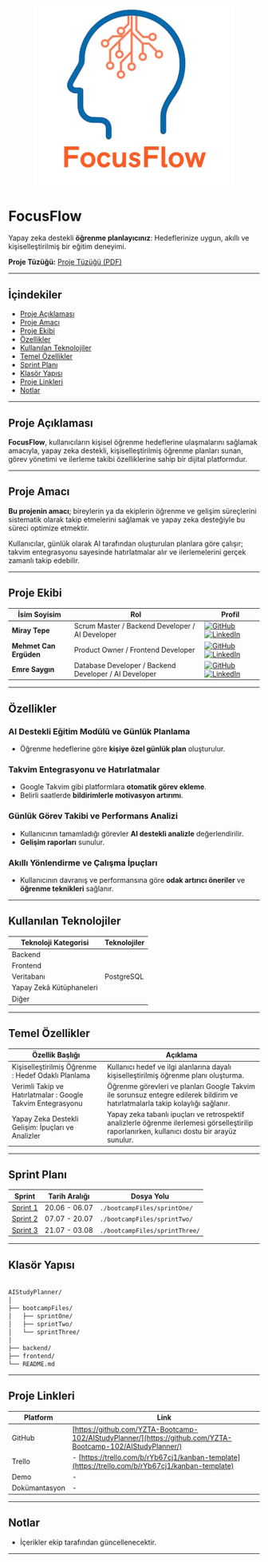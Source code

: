 
<p align="center">
  <img src="./ProjectFiles/FocusFlowLogo.jpg" alt="FocusFlow Logo" width="400"/>
</p>

# FocusFlow

Yapay zeka destekli **öğrenme planlayıcınız**: Hedeflerinize uygun, akıllı ve kişiselleştirilmiş bir eğitim deneyimi.

**Proje Tüzüğü:** [Proje Tüzüğü (PDF)](./ProjectFiles/FocusFlowProjeTüzüğü.pdf)

---

## İçindekiler
- [Proje Açıklaması](#proje-açıklaması)
- [Proje Amacı](#proje-amacı)
- [Proje Ekibi](#proje-ekibi)
- [Özellikler](#özellikler)
- [Kullanılan Teknolojiler](#kullanılan-teknolojiler)
- [Temel Özellikler](#temel-özellikler)
- [Sprint Planı](#sprint-planı)
- [Klasör Yapısı](#klasör-yapısı)
- [Proje Linkleri](#proje-linkleri)
- [Notlar](#notlar)

---

## Proje Açıklaması

**FocusFlow**, kullanıcıların kişisel öğrenme hedeflerine ulaşmalarını sağlamak amacıyla, yapay
 zeka destekli, kişiselleştirilmiş öğrenme planları sunan, görev yönetimi ve ilerleme
 takibi özelliklerine sahip bir dijital platformdur.

---

## Proje Amacı

**Bu projenin amacı**; bireylerin ya da ekiplerin öğrenme ve gelişim süreçlerini sistematik olarak takip etmelerini sağlamak ve yapay zeka desteğiyle bu süreci optimize etmektir. 

Kullanıcılar, günlük olarak AI tarafından oluşturulan planlara göre çalışır; takvim entegrasyonu sayesinde hatırlatmalar alır ve ilerlemelerini gerçek zamanlı takip edebilir.

---

## Proje Ekibi

| İsim Soyisim | Rol | Profil |
|----------------------|---------------|-----------|
| **Miray Tepe** | Scrum Master / Backend Developer / AI Developer | [![GitHub](https://img.shields.io/badge/GitHub-181717?style=flat-square&logo=github&logoColor=white)](https://github.com/MirayTepe) [![LinkedIn](https://img.shields.io/badge/LinkedIn-0A66C2?style=flat-square&logo=linkedin&logoColor=white)](https://www.linkedin.com/in/miraytepe/) |
| **Mehmet Can Ergüden** | Product Owner / Frontend Developer | [![GitHub](https://img.shields.io/badge/GitHub-181717?style=flat-square&logo=github&logoColor=white)](https://github.com/mehmeterguden) [![LinkedIn](https://img.shields.io/badge/LinkedIn-0A66C2?style=flat-square&logo=linkedin&logoColor=white)](https://www.linkedin.com/in/mehmeterguden/) |
| **Emre Saygın** | Database Developer / Backend Developer / AI Developer | [![GitHub](https://img.shields.io/badge/GitHub-181717?style=flat-square&logo=github&logoColor=white)](https://github.com/emresaygin59) [![LinkedIn](https://img.shields.io/badge/LinkedIn-0A66C2?style=flat-square&logo=linkedin&logoColor=white)](https://www.linkedin.com/in/emresaygin/) |


---

## Özellikler

### AI Destekli Eğitim Modülü ve Günlük Planlama
- Öğrenme hedeflerine göre **kişiye özel günlük plan** oluşturulur.

### Takvim Entegrasyonu ve Hatırlatmalar
- Google Takvim gibi platformlara **otomatik görev ekleme**.
- Belirli saatlerde **bildirimlerle motivasyon artırımı**.

### Günlük Görev Takibi ve Performans Analizi
- Kullanıcının tamamladığı görevler **AI destekli analizle** değerlendirilir.
- **Gelişim raporları** sunulur.

### Akıllı Yönlendirme ve Çalışma İpuçları
- Kullanıcının davranış ve performansına göre **odak artırıcı öneriler** ve **öğrenme teknikleri** sağlanır.

---

## Kullanılan Teknolojiler

| Teknoloji Kategorisi | Teknolojiler |
|----------------------|--------------|
| Backend |  |
| Frontend |  |
| Veritabanı | PostgreSQL |
| Yapay Zekâ Kütüphaneleri |  |
| Diğer |  |

---

## Temel Özellikler

| Özellik Başlığı | Açıklama |
|------------------|----------|
| Kişiselleştirilmiş Öğrenme : Hedef Odaklı Planlama | Kullanıcı hedef ve ilgi alanlarına dayalı kişiselleştirilmiş öğrenme planı oluşturma. |Kullanıcının ilgi ve hedeflerine göre özelleştirilmiş öğrenme planları oluşturulur ve günlük/sprint bazında görev takibi yapılır.|
|Verimli Takip ve Hatırlatmalar : Google Takvim Entegrasyonu | Öğrenme görevleri ve planları Google Takvim ile sorunsuz entegre edilerek bildirim ve hatırlatmalarla takip kolaylığı sağlanır.|
| Yapay Zeka Destekli Gelişim: İpuçları ve Analizler | Yapay zeka tabanlı ipuçları ve retrospektif analizlerle öğrenme ilerlemesi görselleştirilip raporlanırken, kullanıcı dostu bir arayüz sunulur. |

---

## Sprint Planı

| Sprint | Tarih Aralığı | Dosya Yolu |
|--------|---------------|------------|
| [Sprint 1](./sprintOne/README.md) |20.06 - 06.07 |`./bootcampFiles/sprintOne/` |
| [Sprint 2](./sprintTwo/README.md) | 07.07 - 20.07 |`./bootcampFiles/sprintTwo/` |
| [Sprint 3](https://github.com/YZTA-Bootcamp-102/AIStudyPlanner/blob/ai-destekli-haftalik-retrospektif/sprintThree%2FREADME.md)| 21.07 - 03.08 | `./bootcampFiles/sprintThree/` |

---

## Klasör Yapısı

```

AIStudyPlanner/
│
├── bootcampFiles/
│   ├── sprintOne/
│   ├── sprintTwo/
│   └── sprintThree/
│
├── backend/
├── frontend/
└── README.md

```

---

## Proje Linkleri

| Platform | Link |
|----------|------|
| GitHub | [https://github.com/YZTA-Bootcamp-102/AIStudyPlanner/](https://github.com/YZTA-Bootcamp-102/AIStudyPlanner/) |
| Trello | - [https://trello.com/b/rYb67cj1/kanban-template](https://trello.com/b/rYb67cj1/kanban-template) |
| Demo | - |
| Dokümantasyon | - |

---

## Notlar

- İçerikler ekip tarafından güncellenecektir.

---
